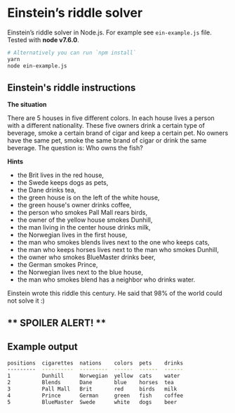 # Einstein’s riddle solver
Einstein’s riddle solver in Node.js.
For example see `ein-example.js` file.
Tested with **node v7.6.0**.

```bash
# Alternatively you can run `npm install`
yarn
node ein-example.js
```
## Einstein's riddle instructions

**The situation**

There are 5 houses in five different colors.
In each house lives a person with a different nationality.
These five owners drink a certain type of beverage, smoke a certain brand of cigar and keep a certain pet.
No owners have the same pet, smoke the same brand of cigar or drink the same beverage.
The question is: Who owns the fish?

**Hints**

- the Brit lives in the red house,
- the Swede keeps dogs as pets,
- the Dane drinks tea,
- the green house is on the left of the white house,
- the green house's owner drinks coffee,
- the person who smokes Pall Mall rears birds,
- the owner of the yellow house smokes Dunhill,
- the man living in the center house drinks milk,
- the Norwegian lives in the first house,
- the man who smokes blends lives next to the one who keeps cats,
- the man who keeps horses lives next to the man who smokes Dunhill,
- the owner who smokes BlueMaster drinks beer,
- the German smokes Prince,
- the Norwegian lives next to the blue house,
- the man who smokes blend has a neighbor who drinks water.

Einstein wrote this riddle this century. He said that 98% of the world could not solve it :)

## ** SPOILER ALERT! **

## Example output

```bash
positions  cigarettes  nations    colors  pets    drinks
---------  ----------  ---------  ------  ------  ------
1          Dunhill     Norwegian  yellow  cats    water 
2          Blends      Dane       blue    horses  tea   
3          Pall Mall   Brit       red     birds   milk  
4          Prince      German     green   fish    coffee
5          BlueMaster  Swede      white   dogs    beer  
```